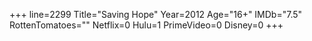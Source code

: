 +++
line=2299
Title="Saving Hope"
Year=2012
Age="16+"
IMDb="7.5"
RottenTomatoes=""
Netflix=0
Hulu=1
PrimeVideo=0
Disney=0
+++


